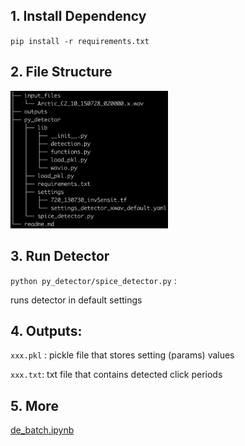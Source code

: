 ## 1. Install Dependency

`pip install -r requirements.txt`

## 2. File Structure

<img src='./../imgs/filetree.png' width=50%>

## 3. Run Detector

`python py_detector/spice_detector.py` :

runs detector in default settings

## 4. Outputs:

`xxx.pkl` : pickle file that stores setting (params) values

`xxx.txt`: txt file that contains detected click periods

## 5. More

[de_batch.ipynb](<https://github.com/Jingwu010/BeakedWhaleClassification/blob/master/Jingwu/de_batch.ipynb>)